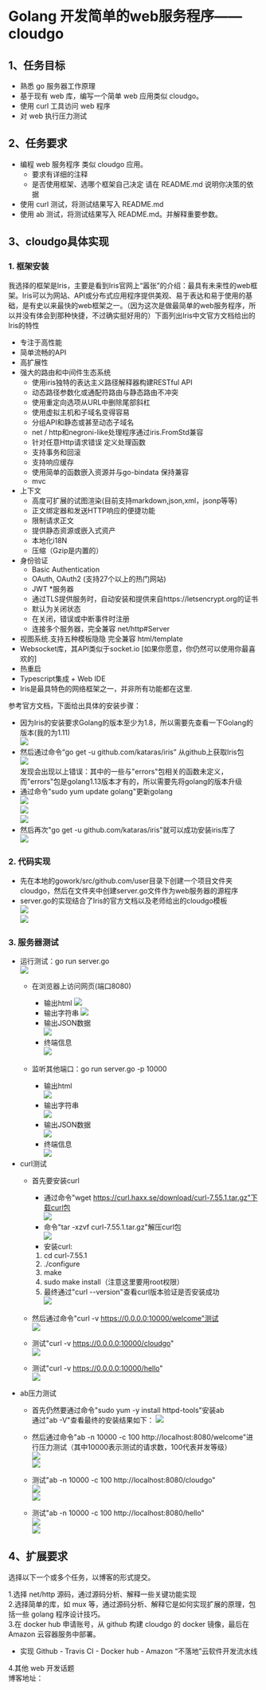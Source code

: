 # Golang 开发简单的web服务程序——cloudgo  
## 1、任务目标  
- 熟悉 go 服务器工作原理
- 基于现有 web 库，编写一个简单 web 应用类似 cloudgo。
- 使用 curl 工具访问 web 程序
- 对 web 执行压力测试  
## 2、任务要求  
- 编程 web 服务程序 类似 cloudgo 应用。
   - 要求有详细的注释
   - 是否使用框架、选哪个框架自己决定 请在 README.md 说明你决策的依据
- 使用 curl 测试，将测试结果写入 README.md
- 使用 ab 测试，将测试结果写入 README.md。并解释重要参数。  
## 3、cloudgo具体实现  
### 1. 框架安装  
我选择的框架是Iris，主要是看到Iris官网上“嚣张”的介绍：最具有未来性的web框架。Iris可以为网站、API或分布式应用程序提供美观、易于表达和易于使用的基础，是有史以来最快的web框架之一。（因为这次是做最简单的web服务程序，所以并没有体会到那种快捷，不过确实挺好用的）下面列出Iris中文官方文档给出的Iris的特性  
- 专注于高性能
- 简单流畅的API 
- 高扩展性
- 强大的路由和中间件生态系统
   - 使用iris独特的表达主义路径解释器构建RESTful API
   - 动态路径参数化或通配符路由与静态路由不冲突
   - 使用重定向选项从URL中删除尾部斜杠
   - 使用虚拟主机和子域名变得容易
   - 分组API和静态或甚至动态子域名
   - net / http和negroni-like处理程序通过iris.FromStd兼容
   - 针对任意Http请求错误 定义处理函数
   - 支持事务和回滚
   - 支持响应缓存
   - 使用简单的函数嵌入资源并与go-bindata 保持兼容 
   - mvc
- 上下文
   - 高度可扩展的试图渲染(目前支持markdown,json,xml，jsonp等等)
   - 正文绑定器和发送HTTP响应的便捷功能
   - 限制请求正文
   - 提供静态资源或嵌入式资产
   - 本地化i18N 
   - 压缩（Gzip是内置的）
- 身份验证
   - Basic Authentication
   - OAuth, OAuth2 (支持27个以上的热门网站)
   - JWT *服务器
   - 通过TLS提供服务时，自动安装和提供来自https://letsencrypt.org的证书
   - 默认为关闭状态
   - 在关闭，错误或中断事件时注册
   - 连接多个服务器，完全兼容 net/http#Server 
- 视图系统.支持五种模板隐隐 完全兼容 html/template 
- Websocket库，其API类似于socket.io [如果你愿意，你仍然可以使用你最喜欢的]
- 热重启
- Typescript集成 + Web IDE
- Iris是最具特色的网络框架之一，并非所有功能都在这里.  
  
参考官方文档，下面给出具体的安装步骤：  
- 因为Iris的安装要求Golang的版本至少为1.8，所以需要先查看一下Golang的版本(我的为1.11)  
![](images/ini0.png)  
- 然后通过命令“go get -u github.com/kataras/iris” 从github上获取Iris包  
![](images/ini1.png)  
发现会出现以上错误：其中的一些与"errors"包相关的函数未定义，而"errors"包是golang1.13版本才有的，所以需要先将golang的版本升级  
- 通过命令"sudo yum update golang"更新golang  
![](images/golang0.png)  
![](images/golang1.png)  
![](images/golang2.png)  
- 然后再次"go get -u github.com/kataras/iris"就可以成功安装iris库了  
![](images/ini2.png)  

### 2. 代码实现  
- 先在本地的gowork/src/github.com/user目录下创建一个项目文件夹cloudgo，然后在文件夹中创建server.go文件作为web服务器的源程序  
- server.go的实现结合了Iris的官方文档以及老师给出的cloudgo模板  
![](images/code0.png)  
![](images/code1.png)  
### 3. 服务器测试  
- 运行测试：go run server.go  
![](images/test0.png)  
   - 在浏览器上访问网页(端口8080)  
      - 输出html
   ![](images/test1.png)  
      - 输出字符串
   ![](images/test2.png)  
      - 输出JSON数据  
   ![](images/test3.png)  
      - 终端信息  
   ![](images/test4.png)  
       
   - 监听其他端口：go run server.go -p 10000  
      - 输出html  
   ![](images/test5.png)  
      - 输出字符串  
   ![](images/test6.png)  
      - 输出JSON数据    
   ![](images/test7.png)  
      - 终端信息    
   ![](images/test8.png)  
- curl测试  
   - 首先要安装curl  
      - 通过命令"wget https://curl.haxx.se/download/curl-7.55.1.tar.gz"下载curl包  
      ![](images/curl0.png)  
      - 命令"tar -xzvf curl-7.55.1.tar.gz"解压curl包  
      ![](images/curl1.png)  
      - 安装curl:   
      1. cd curl-7.55.1  
      2. ./configure  
      3. make  
      4. sudo make install（注意这里要用root权限）  
      5. 最终通过"curl --version"查看curl版本验证是否安装成功  
      ![](images/curl2.png)  
        
   - 然后通过命令"curl -v https://0.0.0.0:10000/welcome"测试  
   ![](images/curl3.png)  
   - 测试"curl -v https://0.0.0.0:10000/cloudgo"  
   ![](images/curl4.png)  
   - 测试"curl -v https://0.0.0.0:10000/hello"  
   ![](images/curl5.png)  
- ab压力测试  
   - 首先仍然要通过命令"sudo yum -y install httpd-tools"安装ab  
   通过"ab -V"查看最终的安装结果如下：
   ![](images/ab0.png)  
   - 然后通过命令"ab -n 10000 -c 100 http://localhost:8080/welcome"进行压力测试（其中10000表示测试的请求数，100代表并发等级）  
   ![](images/ab1.png)  
   ![](images/ab2.png)  
     
   - 测试"ab -n 10000 -c 100 http://localhost:8080/cloudgo"  
   ![](images/ab3.png)  
   ![](images/ab4.png)  
     
   - 测试"ab -n 10000 -c 100 http://localhost:8080/hello"  
   ![](images/ab5.png)  
   ![](images/ab6.png)  
## 4、扩展要求  
选择以下一个或多个任务，以博客的形式提交。

1.选择 net/http 源码，通过源码分析、解释一些关键功能实现  
2.选择简单的库，如 mux 等，通过源码分析、解释它是如何实现扩展的原理，包括一些 golang 程序设计技巧。  
3.在 docker hub 申请账号，从 github 构建 cloudgo 的 docker 镜像，最后在 Amazon 云容器服务中部署。  
   - 实现 Github - Travis CI - Docker hub - Amazon “不落地”云软件开发流水线  
   
4.其他 web 开发话题  
博客地址：

